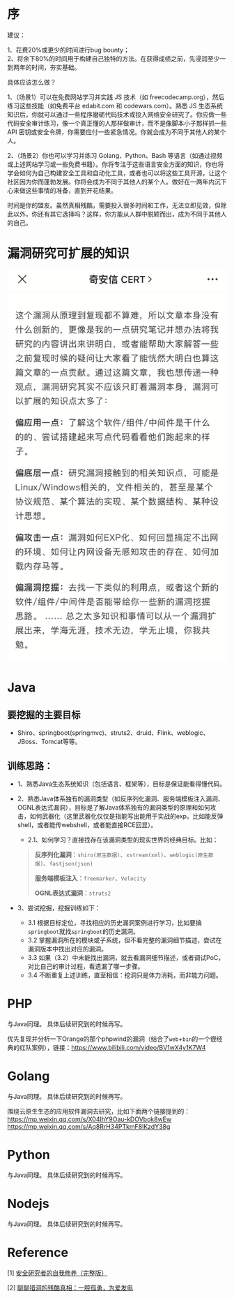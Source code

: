 # 序
建议：

1、花费20%或更少的时间进行bug bounty；<br>
2、将余下80%的时间用于构建自己独特的方法。在获得成绩之前，先浸润至少一到两年的时间，夯实基础。

具体应该怎么做？

1、（场景1）可以在免费网站学习并实践 JS 技术（如 freecodecamp.org），然后练习这些技能（如免费平台 edabit.com 和 codewars.com）。熟悉 JS 生态系统知识后，你就可以通过一些程序磨砺代码技术或投入网络安全研究了。你应做一些代码安全审计练习，像一个真正懂的人那样做审计，而不是像脚本小子那样抓一些 API 密钥或安全令牌，你需要应付一些紧急情况。你就会成为不同于其他人的某个人。

2、（场景2）你也可以学习并练习 Golang、Python、Bash 等语言（如通过视频或上述网站学习或一些免费书籍）。你将专注于这些语言安全方面的知识，你也将学会如何为自己构建安全工具和自动化工具，或者也可以将这些工具开源，让这个社区因为你而蓬勃发展。你将会成为不同于其他人的某个人。做好在一两年内沉下心来做这些事情的准备，直到开花结果。

时间是你的盟友。虽然真相残酷，需要投入很多时间和工作，无法立即见效，但除此以外，你还有其它选择吗？这样，你方能从人群中脱颖而出，成为不同于其他人的自己。

# 漏洞研究可扩展的知识

![](pic/web-commons-1.png)


# Java

## 要挖掘的主要目标

- Shiro、springboot(springmvc)、struts2、druid、Flink、weblogic、JBoss、Tomcat等等。

## 训练思路：
- 1、熟悉Java生态系统知识（包括语言、框架等），目标是保证能看得懂代码。
- 2、熟悉Java体系独有的漏洞类型（如反序列化漏洞、服务端模板注入漏洞、OGNL表达式漏洞），目标是了解Java体系独有的漏洞类型的原理和如何攻击，如何武器化（这里武器化仅仅是指能写出能用于实战的exp，比如能反弹shell，或者能传webshell，或者能直接RCE回显）。
  - 2.1、如何学习？直接找存在该漏洞类型的现实世界的经典目标。比如：

  >**反序列化漏洞**：`shiro(原生数据)`、`xstream(xml)`、`weblogic(原生数据)`、`fastjson(json)`
  >
  >**服务端模板注入**：`freemarker`、`Velocity`
  >
  >**OGNL表达式漏洞**：`struts2`
- 3、尝试挖掘，挖掘训练如下：
  - 3.1 根据目标定位，寻找相应的历史漏洞案例进行学习，比如要搞`springboot`就找`springboot`的历史漏洞。
  - 3.2 掌握漏洞所在的模块或子系统，但不看完整的漏洞细节描述，尝试在漏洞版本中找出对应的漏洞。
  - 3.3 如果（3.2）中未能找出漏洞，就去看漏洞细节描述，或者调试PoC，对比自己的审计过程，看遗漏了哪一步骤。
  - 3.4 不断重复上述训练，直至相信：挖洞只是体力消耗，而非能力问题。


# PHP

与Java同理。
具体后续研究到的时候再写。

优先复现并分析一下Orange的那个phpwind的漏洞（结合了`web`+`bin`的一个很经典的红队案例），链接：https://www.bilibili.com/video/BV1wX4y1K7W4


# Golang

与Java同理。
具体后续研究到的时候再写。

围绕云原生生态的应用软件漏洞去研究，比如下面两个链接提到的：
https://mp.weixin.qq.com/s/X04IhY9Oau-kDOVbok8wEw
https://mp.weixin.qq.com/s/Aq8RrH34PTkmF8lKzdY38g

# Python

与Java同理。
具体后续研究到的时候再写。

# Nodejs

与Java同理。
具体后续研究到的时候再写。

# Reference
[1] [安全研究者的自我修养（完整版）](https://paper.seebug.org/789/)

[2] [聊聊猎洞的残酷真相：一腔孤勇，为爱发电](https://mp.weixin.qq.com/s/iiN0MjWZhmFRoUsdCXhGhQ)